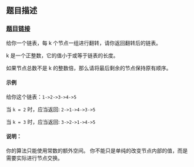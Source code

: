 ## 题目描述

### <a href = "https://leetcode-cn.com/problems/reverse-nodes-in-k-group">**题目链接**</a>

给你一个链表，每 k 个节点一组进行翻转，请你返回翻转后的链表。

k 是一个正整数，它的值小于或等于链表的长度。

如果节点总数不是 k 的整数倍，那么请将最后剩余的节点保持原有顺序。

#### 示例

给你这个链表：`1->2->3->4->5`

当 `k = 2` 时，应当返回: `2->1->4->3->5`

当 `k = 3` 时，应当返回: `3->2->1->4->5`

#### 说明：

你的算法只能使用常数的额外空间。
你不能只是单纯的改变节点内部的值，而是需要实际进行节点交换。



